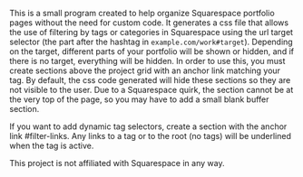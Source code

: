 This is a small program created to help organize Squarespace portfolio pages without the need for custom code. It generates a css file that allows the use of filtering by tags or categories in Squarespace using the url target selector (the part after the hashtag in `example.com/work#target`). Depending on the target, different parts of your portfolio will be shown or hidden, and if there is no target, everything will be hidden. In order to use this, you must create sections above the project grid with an anchor link matching your tag. By default, the css code generated will hide these sections so they are not visible to the user. Due to a Squarespace quirk, the section cannot be at the very top of the page, so you may have to add a small blank buffer section. 

If you want to add dynamic tag selectors, create a section with the anchor link #filter-links. Any links to a tag or to the root (no tags) will be underlined when the tag is active. 

This project is not affiliated with Squarespace in any way.